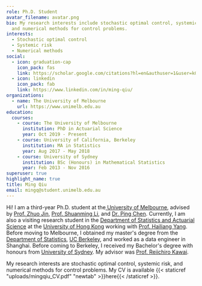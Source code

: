 ```yaml
---
role: Ph.D. Student
avatar_filename: avatar.png
bio: My research interests include stochastic optimal control, systemic risk,
  and numerical methods for control problems.
interests:
  - Stochastic optimal control
  - Systemic risk
  - Numerical methods
social:
  - icon: graduation-cap
    icon_pack: fas
    link: https://scholar.google.com/citations?hl=en&authuser=1&user=kGK68IYAAAAJ
  - icon: linkedin
    icon_pack: fab
    link: https://www.linkedin.com/in/ming-qiu/
organizations:
  - name: The University of Melbourne
    url: https://www.unimelb.edu.au
education:
  courses:
    - course: The University of Melbourne
      institution: PhD in Actuarial Science
      year: Oct 2019 - Present
    - course: University of California, Berkeley
      institution: MA in Statistics
      year: Aug 2017 - May 2018
    - course: University of Sydney
      institution: BSc (Honours) in Mathematical Statistics
      year: Feb 2013 - Nov 2016
superuser: true
highlight_name: true
title: Ming Qiu
email: mingq@student.unimelb.edu.au
---
```

Hi! I am a third-year Ph.D. student at the[ University of Melbourne](https://www.unimelb.edu.au), advised by [Prof. Zhuo Jin](https://researchers.mq.edu.au/en/persons/zhuo-jin), [Prof. Shuanming Li](https://findanexpert.unimelb.edu.au/profile/99730-shuanming-li), and [Dr. Ping Chen](https://findanexpert.unimelb.edu.au/profileprint/268179). Currently, I am also a visiting research student in the [Department of Statistics and Actuarial Science](https://saasweb.hku.hk) at the [University of Hong Kong](https://www.hku.hk) working with [Prof. Hailiang Yang](https://saasweb.hku.hk/staff/hlyang/). Before moving to Melbourne, I obtained my master's degree from the [Department of Statistics](https://statistics.berkeley.edu), [UC Berkeley](https://www.berkeley.edu), and worked as a data engineer in Shanghai. Before coming to Berkeley, I received my Bachelor's degree with honours from [University of Sydney](https://www.sydney.edu.au). My advisor was [Prof. Reiichiro Kawai](https://www.u-tokyo.ac.jp/focus/en/people/k0001_03308.html). 

My research interests are stochastic optimal control, systemic risk, and numerical methods for control problems. My CV is available {{< staticref "uploads/mingqiu_CV.pdf" "newtab" >}}here{{< /staticref >}}.